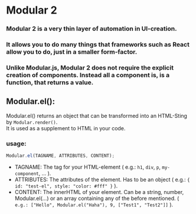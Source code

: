 # Modular 2
### Modular 2 is a very thin layer of automation in UI-creation.<br>
### It allows you to do many things that frameworks such as React allow you to do, just in a smaller form-factor.<br>
### Unlike Modular.js, Modular 2 does not require the explicit creation of components. Instead all a component is, is a function, that returns a value.

## Modular.el():
Modular.el() returns an object that can be transformed into an HTML-Sting by `Modular.render()`.<br>
It is used as a supplement to HTML in your code.
### usage:
```js
Modular.el(TAGNAME, ATTRIBUTES, CONTENT);
```
- TAGNAME: The tag for your HTML-element ( e.g.: `h1`, `div`, `p`, `my-component`, ... ).
- ATTRIBUTES: The attributes of the element. Has to be an object ( e.g.: `{ id: "test-el", style: "color: #fff" }` ).
- CONTENT: The innerHTML of your element. Can be a string, number, Modular.el(...) or an array containing any of the before mentioned. ( `e.g.: ["Hello", Modular.el("Haha"), 9, ["Test1", "Test2"]]` ).